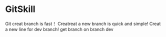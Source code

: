 ﻿# GitSkill
Git creat branch is fast！
Creatreat a new branch is quick and simple!
Creat a new line for dev branch!
get branch on branch dev